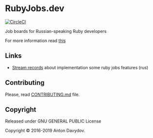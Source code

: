 # RubyJobs.dev
[![CircleCI](https://circleci.com/gh/davydovanton/rubyjobs.dev/tree/master.svg?style=svg)](https://circleci.com/gh/davydovanton/rubyjobs.dev/tree/master)

Job boards for Russian-speaking Ruby developers 

For more information read [this](https://rubyjobs.dev/about)

## Links

* [Stream records](https://www.youtube.com/playlist?list=PL6n1fvXhQN4kOm_HhBDJrynj6_dcl7VJP) about implementation some ruby jobs features (rus)

## Contributing

Please, read [CONTRIBUTING.md](https://github.com/davydovanton/rubyjobs.dev/blob/master/CONTRIBUTING.md) file.

## Copyright

Released under GNU GENERAL PUBLIC License

Copyright © 2016-2019 Anton Davydov.
